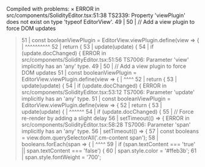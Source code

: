 Compiled with problems:
×
ERROR in src/components/SolidityEditor.tsx:51:38
TS2339: Property 'viewPlugin' does not exist on type 'typeof EditorView'.
    49 |
    50 | // Add a view plugin to force DOM updates
  > 51 | const booleanViewPlugin = EditorView.viewPlugin.define(view => {
       |                                      ^^^^^^^^^^
    52 |   return {
    53 |     update(update) {
    54 |       if (update.docChanged) {
ERROR in src/components/SolidityEditor.tsx:51:56
TS7006: Parameter 'view' implicitly has an 'any' type.
    49 |
    50 | // Add a view plugin to force DOM updates
  > 51 | const booleanViewPlugin = EditorView.viewPlugin.define(view => {
       |                                                        ^^^^
    52 |   return {
    53 |     update(update) {
    54 |       if (update.docChanged) {
ERROR in src/components/SolidityEditor.tsx:53:12
TS7006: Parameter 'update' implicitly has an 'any' type.
    51 | const booleanViewPlugin = EditorView.viewPlugin.define(view => {
    52 |   return {
  > 53 |     update(update) {
       |            ^^^^^^
    54 |       if (update.docChanged) {
    55 |         // Force re-render by adding a slight delay
    56 |         setTimeout(() => {
ERROR in src/components/SolidityEditor.tsx:58:28
TS7006: Parameter 'span' implicitly has an 'any' type.
    56 |         setTimeout(() => {
    57 |           const booleans = view.dom.querySelectorAll('.cm-content span');
  > 58 |           booleans.forEach(span => {
       |                            ^^^^
    59 |             if (span.textContent === 'true' || span.textContent === 'false') {
    60 |               span.style.color = '#ffeb3b';
    61 |               span.style.fontWeight = '700';